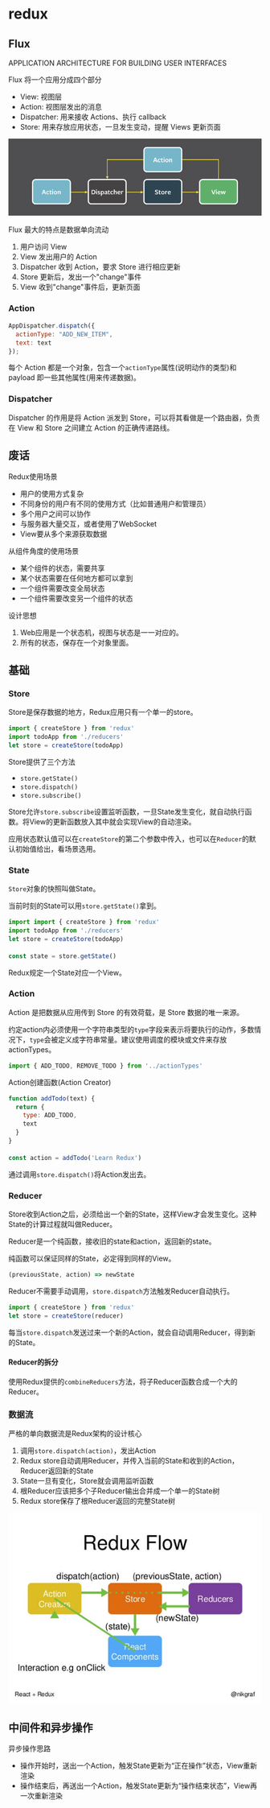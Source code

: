 # redux

## Flux

APPLICATION ARCHITECTURE FOR BUILDING USER INTERFACES

Flux 将一个应用分成四个部分

- View: 视图层
- Action: 视图层发出的消息
- Dispatcher: 用来接收 Actions、执行 callback
- Store: 用来存放应用状态，一旦发生变动，提醒 Views 更新页面

![Flux](./images/Redux/1.png)

Flux 最大的特点是数据单向流动

1. 用户访问 View
2. View 发出用户的 Action
3. Dispatcher 收到 Action，要求 Store 进行相应更新
4. Store 更新后，发出一个"change"事件
5. View 收到"change"事件后，更新页面

### Action

```js
AppDispatcher.dispatch({
  actionType: "ADD_NEW_ITEM",
  text: text
});
```

每个 Action 都是一个对象，包含一个`actionType`属性(说明动作的类型)和 payload 即一些其他属性(用来传递数据)。

### Dispatcher

Dispatcher 的作用是将 Action 派发到 Store，可以将其看做是一个路由器，负责在 View 和 Store 之间建立 Action 的正确传递路线。

## 废话

Redux使用场景

- 用户的使用方式复杂
- 不同身份的用户有不同的使用方式（比如普通用户和管理员）
- 多个用户之间可以协作
- 与服务器大量交互，或者使用了WebSocket
- View要从多个来源获取数据

从组件角度的使用场景

- 某个组件的状态，需要共享
- 某个状态需要在任何地方都可以拿到
- 一个组件需要改变全局状态
- 一个组件需要改变另一个组件的状态

设计思想

1. Web应用是一个状态机，视图与状态是一一对应的。
2. 所有的状态，保存在一个对象里面。

## 基础

### Store

Store是保存数据的地方，Redux应用只有一个单一的store。

```js
import { createStore } from 'redux'
import todoApp from './reducers'
let store = createStore(todoApp)
```

Store提供了三个方法

- `store.getState()`
- `store.dispatch()`
- `store.subscribe()`

Store允许`store.subscribe`设置监听函数，一旦State发生变化，就自动执行函数。将View的更新函数放入其中就会实现View的自动渲染。

应用状态默认值可以在`createStore`的第二个参数中传入，也可以在`Reducer`的默认初始值给出，看场景选用。

### State

`Store`对象的快照叫做State。

当前时刻的State可以用`store.getState()`拿到。

```js
import import { createStore } from 'redux'
import todoApp from './reducers'
let store = createStore(todoApp)

const state = store.getState()
```

Redux规定一个State对应一个View。

### Action

Action 是把数据从应用传到 Store 的有效荷载，是 Store 数据的唯一来源。

约定action内必须使用一个字符串类型的`type`字段来表示将要执行的动作，多数情况下，`type`会被定义成字符串常量。建议使用调度的模块或文件来存放actionTypes。

```js
import { ADD_TODO, REMOVE_TODO } from '../actionTypes'
```

Action创建函数(Action Creator)

```js
function addTodo(text) {
  return {
    type: ADD_TODO,
    text
  }
}

const action = addTodo('Learn Redux')
```

通过调用`store.dispatch()`将Action发出去。

### Reducer

Store收到Action之后，必须给出一个新的State，这样View才会发生变化。这种State的计算过程就叫做Reducer。

Reducer是一个纯函数，接收旧的state和action，返回新的state。

纯函数可以保证同样的State，必定得到同样的View。

```js
(previousState, action) => newState
```

Reducer不需要手动调用，`store.dispatch`方法触发Reducer自动执行。

```js
import { createStore } from 'redux'
let store = createStore(reducer)
```

每当`store.dispatch`发送过来一个新的Action，就会自动调用Reducer，得到新的State。

#### Reducer的拆分

使用Redux提供的`combineReducers`方法，将子Reducer函数合成一个大的Reducer。

### 数据流

严格的单向数据流是Redux架构的设计核心

1. 调用`store.dispatch(action)`，发出Action
1. Redux store自动调用Reducer，并传入当前的State和收到的Action，Reducer返回新的State
1. State一旦有变化，Store就会调用监听函数
1. 根Reducer应该把多个子Reducer输出合并成一个单一的State树
1. Redux store保存了根Reducer返回的完整State树

![redux-flow](./images/Redux/redux-flow.jpg)

## 中间件和异步操作

异步操作思路

- 操作开始时，送出一个Action，触发State更新为“正在操作”状态，View重新渲染
- 操作结束后，再送出一个Action，触发State更新为“操作结束状态”，View再一次重新渲染

